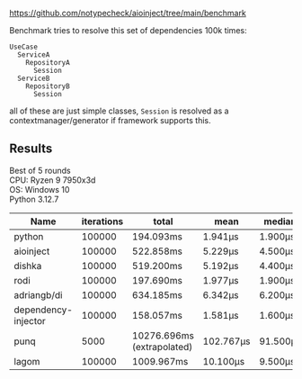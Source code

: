 https://github.com/notypecheck/aioinject/tree/main/benchmark

Benchmark tries to resolve this set of dependencies 100k times:
```
UseCase
  ServiceA
    RepositoryA
      Session
  ServiceB
    RepositoryB
      Session
```
all of these are just simple classes, `Session` is resolved as a contextmanager/generator if framework supports this.


## Results
Best of 5 rounds  
CPU: Ryzen 9 7950x3d  
OS: Windows 10  
Python 3.12.7  

| Name                | iterations | total                      | mean      | median   |
|---------------------|------------|----------------------------|-----------|----------|
| python              | 100000     | 194.093ms                  | 1.941μs   | 1.900μs  |
| aioinject           | 100000     | 522.858ms                  | 5.229μs   | 4.500μs  |
| dishka              | 100000     | 519.200ms                  | 5.192μs   | 4.400μs  |
| rodi                | 100000     | 197.690ms                  | 1.977μs   | 1.900μs  |
| adriangb/di         | 100000     | 634.185ms                  | 6.342μs   | 6.200μs  |
| dependency-injector | 100000     | 158.057ms                  | 1.581μs   | 1.600μs  |
| punq                | 5000       | 10276.696ms (extrapolated) | 102.767μs | 91.500μs |
| lagom               | 100000     | 1009.967ms                 | 10.100μs  | 9.500μs  |
